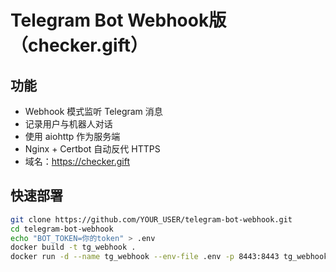 
# Telegram Bot Webhook版（checker.gift）

## 功能

- Webhook 模式监听 Telegram 消息
- 记录用户与机器人对话
- 使用 aiohttp 作为服务端
- Nginx + Certbot 自动反代 HTTPS
- 域名：https://checker.gift

## 快速部署

```bash
git clone https://github.com/YOUR_USER/telegram-bot-webhook.git
cd telegram-bot-webhook
echo "BOT_TOKEN=你的token" > .env
docker build -t tg_webhook .
docker run -d --name tg_webhook --env-file .env -p 8443:8443 tg_webhook
```
